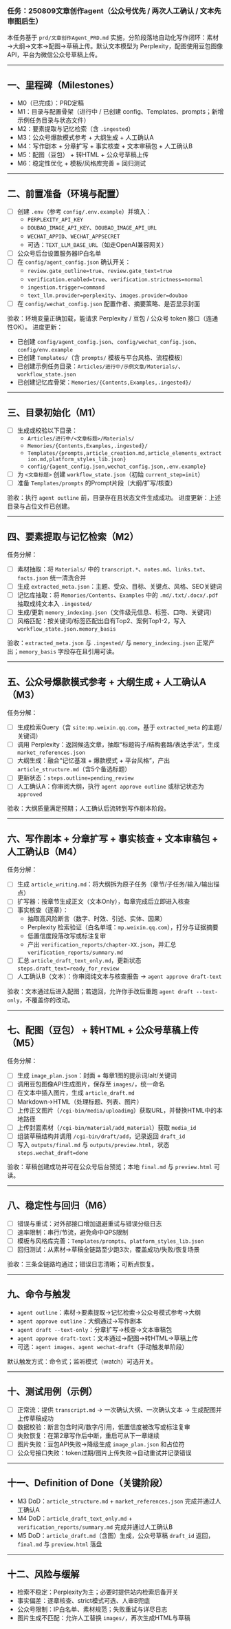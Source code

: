 ### 任务：250809文章创作agent（公众号优先 / 两次人工确认 / 文本先审图后生）

本任务基于 `prd/文章创作Agent_PRD.md` 实施，分阶段落地自动化写作闭环：素材→大纲→文本→配图→草稿上传。默认文本模型为 Perplexity，配图使用豆包图像API，平台为微信公众号草稿上传。

---

## 一、里程碑（Milestones）

- M0（已完成）：PRD定稿
- M1：目录与配置骨架（进行中 / 已创建 config、Templates、prompts；新增示例任务目录与状态文件）
- M2：要素提取与记忆检索（含 `.ingested`）
- M3：公众号爆款模式参考 + 大纲生成 + 人工确认A
- M4：写作剧本 + 分章扩写 + 事实核查 + 文本审稿包 + 人工确认B
- M5：配图（豆包） + 转HTML + 公众号草稿上传
- M6：稳定性优化 + 模板/风格库完善 + 回归测试

---

## 二、前置准备（环境与配置）

- [ ] 创建 `.env`（参考 `config/.env.example`）并填入：
  - `PERPLEXITY_API_KEY`
  - `DOUBAO_IMAGE_API_KEY`、`DOUBAO_IMAGE_API_URL`
  - `WECHAT_APPID`、`WECHAT_APPSECRET`
  - 可选：`TEXT_LLM_BASE_URL`（如走OpenAI兼容网关）
- [ ] 公众号后台设置服务器IP白名单
- [ ] 在 `config/agent_config.json` 确认开关：
  - `review.gate_outline=true`、`review.gate_text=true`
  - `verification.enabled=true`、`verification.strictness=normal`
  - `ingestion.trigger=command`
  - `text_llm.provider=perplexity`、`images.provider=doubao`
- [ ] 在 `config/wechat_config.json` 配置作者、摘要策略、是否显示封面

验收：环境变量正确加载，能请求 Perplexity / 豆包 / 公众号 token 接口（连通性OK）。
进度更新：
- 已创建 `config/agent_config.json`、`config/wechat_config.json`、`config/env.example`
- 已创建 `Templates/`（含 `prompts/` 模板与平台风格、流程模板）
- 已创建示例任务目录：`Articles/进行中/示例文章/Materials/`、`workflow_state.json`
- 已创建记忆库骨架：`Memories/{Contents,Examples,.ingested}/`

---

## 三、目录初始化（M1）

- [ ] 生成或校验以下目录：
  - `Articles/进行中/<文章标题>/Materials/`
  - `Memories/{Contents,Examples,.ingested}/`
  - `Templates/{prompts,article_creation.md,article_elements_extraction.md,platform_styles_lib.json}`
  - `config/{agent_config.json,wechat_config.json,.env.example}`
- [ ] 为 `<文章标题>` 创建 `workflow_state.json`（初始 `current_step=init`）
- [ ] 准备 `Templates/prompts` 的Prompt片段（大纲/扩写/核查）

验收：执行 `agent outline` 前，目录存在且状态文件生成成功。
进度更新：上述目录与占位文件已创建。

---

## 四、要素提取与记忆检索（M2）

任务分解：
- [ ] 素材抽取：将 `Materials/` 中的 `transcript.*`、`notes.md`、`links.txt`、`facts.json` 统一清洗合并
- [ ] 生成 `extracted_meta.json`：主题、受众、目标、关键点、风格、SEO关键词
- [ ] 记忆库抽取：将 `Memories/Contents`、`Examples` 中的 `.md/.txt/.docx/.pdf` 抽取成纯文本入 `.ingested/`
- [ ] 生成/更新 `memory_indexing.json`（文件级元信息、标签、口吻、关键词）
- [ ] 风格匹配：按关键词/标签匹配出自有Top2、案例Top1-2，写入 `workflow_state.json.memory_basis`

验收：`extracted_meta.json` 与 `.ingested/` 与 `memory_indexing.json` 正常产出；`memory_basis` 字段存在且引用可读。

---

## 五、公众号爆款模式参考 + 大纲生成 + 人工确认A（M3）

任务分解：
- [ ] 生成检索Query（含 `site:mp.weixin.qq.com`，基于 `extracted_meta` 的主题/关键词）
- [ ] 调用 Perplexity：返回候选文章，抽取“标题钩子/结构套路/表达手法”，生成 `market_references.json`
- [ ] 大纲生成：融合“记忆基准 + 爆款模式 + 平台风格”，产出 `article_structure.md`（含5个备选标题）
- [ ] 更新状态：`steps.outline=pending_review`
- [ ] 人工确认A：你审阅大纲，执行 `agent approve outline` 或标记状态为 `approved`

验收：大纲质量满足预期；人工确认后流转到写作剧本阶段。

---

## 六、写作剧本 + 分章扩写 + 事实核查 + 文本审稿包 + 人工确认B（M4）

任务分解：
- [ ] 生成 `article_writing.md`：将大纲拆为原子任务（章节/子任务/输入/输出锚点）
- [ ] 扩写器：按章节生成正文（文本Only），每章完成后立即进入核查
- [ ] 事实核查（逐章）：
  - 抽取高风险断言（数字、时效、引述、实体、因果）
  - Perplexity 检索验证（白名单域：`mp.weixin.qq.com`），打分与证据摘要
  - 低置信度段落改写或标注复审
  - 产出 `verification_reports/chapter-XX.json`，并汇总 `verification_reports/summary.md`
- [ ] 汇总 `article_draft_text_only.md`，更新状态 `steps.draft_text=ready_for_review`
- [ ] 人工确认B（文本）：你审阅纯文本与核查报告 → `agent approve draft-text`

验收：文本通过后进入配图；若退回，允许你手改后重跑 `agent draft --text-only`，不覆盖你的改动。

---

## 七、配图（豆包） + 转HTML + 公众号草稿上传（M5）

任务分解：
- [ ] 生成 `image_plan.json`：封面 + 每章1图的提示词/alt/关键词
- [ ] 调用豆包图像API生成图片，保存至 `images/`，统一命名
- [ ] 在文本中插入图片，生成 `article_draft.md`
- [ ] Markdown→HTML（处理标题、列表、图片）
- [ ] 上传正文图片（`/cgi-bin/media/uploadimg`）获取URL，并替换HTML中的本地路径
- [ ] 上传封面素材（`/cgi-bin/material/add_material`）获取 `media_id`
- [ ] 组装草稿结构并调用 `/cgi-bin/draft/add`，记录返回 `draft_id`
- [ ] 写入 `outputs/final.md` 与 `outputs/preview.html`，状态 `steps.wechat_draft=done`

验收：草稿创建成功并可在公众号后台预览；本地 `final.md` 与 `preview.html` 可读。

---

## 八、稳定性与回归（M6）

- [ ] 错误与重试：对外部接口增加退避重试与错误分级日志
- [ ] 速率限制：串行/节流，避免命中QPS限制
- [ ] 模板与风格库完善：`Templates/prompts`、`platform_styles_lib.json`
- [ ] 回归测试：从素材→草稿全链路至少跑3次，覆盖成功/失败/恢复场景

验收：三条全链路均通过；错误日志清晰；可断点恢复。

---

## 九、命令与触发

- `agent outline`：素材→要素提取→记忆检索→公众号模式参考→大纲
- `agent approve outline`：大纲通过→写作剧本
- `agent draft --text-only`：分章扩写→核查→文本审稿包
- `agent approve draft-text`：文本通过→配图→转HTML→草稿上传
- 可选：`agent images`、`agent wechat-draft`（手动触发单阶段）

默认触发方式：命令式；监听模式（watch）可选开关。

---

## 十、测试用例（示例）

- [ ] 正常流：提供 `transcript.md` → 一次确认大纲、一次确认文本 → 生成配图并上传草稿成功
- [ ] 数据校验：断言包含时间/数字/引用，低置信度被改写或标注复审
- [ ] 失败恢复：在第2章写作后中断，重启可从下一章继续
- [ ] 图片失败：豆包API失败→降级生成 `image_plan.json` 和占位符
- [ ] 公众号接口失败：token过期/图片上传失败→自动重试并记录错误

---

## 十一、Definition of Done（关键阶段）

- M3 DoD：`article_structure.md` + `market_references.json` 完成并通过人工确认A
- M4 DoD：`article_draft_text_only.md` + `verification_reports/summary.md` 完成并通过人工确认B
- M5 DoD：`article_draft.md`（含图）生成，公众号草稿 `draft_id` 返回，`final.md` 与 `preview.html` 落盘

---

## 十二、风险与缓解

- 检索不稳定：Perplexity为主；必要时提供站内检索后备开关
- 事实偏差：逐章核查、strict模式可选、人审B兜底
- 公众号限制：IP白名单、素材规范；失败重试与详尽日志
- 图片生成不匹配：允许人工替换 `images/`，再次生成HTML与草稿


